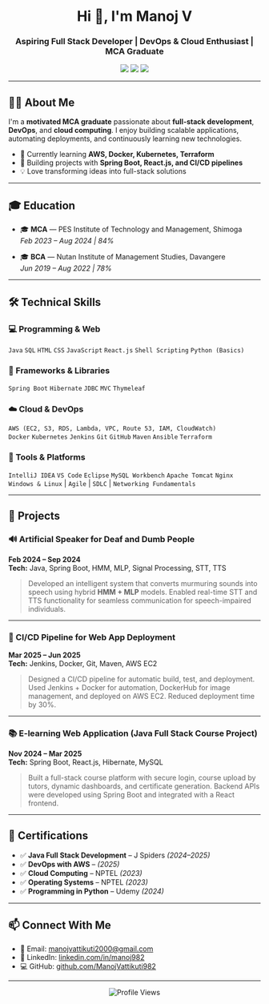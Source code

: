 <h1 align="center">Hi 👋, I'm Manoj V</h1>
<h3 align="center">Aspiring Full Stack Developer | DevOps & Cloud Enthusiast | MCA Graduate</h3>

<p align="center">
  <a href="mailto:manojvattikuti2000@gmail.com"><img src="https://img.shields.io/badge/Gmail-red?logo=gmail&logoColor=white" /></a>
  <a href="https://www.linkedin.com/in/manoj982" target="_blank"><img src="https://img.shields.io/badge/LinkedIn-blue?logo=linkedin" /></a>
  <a href="https://github.com/ManojVattikuti982" target="_blank"><img src="https://img.shields.io/badge/GitHub-black?logo=github&logoColor=white" /></a>
</p>

---

## 🧑‍🎓 About Me

I'm a **motivated MCA graduate** passionate about **full-stack development**, **DevOps**, and **cloud computing**. I enjoy building scalable applications, automating deployments, and continuously learning new technologies.

- 🔭 Currently learning **AWS, Docker, Kubernetes, Terraform**
- 🌱 Building projects with **Spring Boot, React.js, and CI/CD pipelines**
- 💡 Love transforming ideas into full-stack solutions

---

## 🎓 Education

- 🎓 **MCA** — PES Institute of Technology and Management, Shimoga  
  *Feb 2023 – Aug 2024 | 84%*

- 🎓 **BCA** — Nutan Institute of Management Studies, Davangere  
  *Jun 2019 – Aug 2022 | 78%*

---

## 🛠 Technical Skills

### 💻 Programming & Web
`Java` `SQL` `HTML` `CSS` `JavaScript` `React.js` `Shell Scripting` `Python (Basics)`

### 🔧 Frameworks & Libraries
`Spring Boot` `Hibernate` `JDBC` `MVC` `Thymeleaf`

### ☁️ Cloud & DevOps
`AWS (EC2, S3, RDS, Lambda, VPC, Route 53, IAM, CloudWatch)`  
`Docker` `Kubernetes` `Jenkins` `Git` `GitHub` `Maven` `Ansible` `Terraform`

### 🧰 Tools & Platforms
`IntelliJ IDEA` `VS Code` `Eclipse` `MySQL Workbench` `Apache Tomcat` `Nginx`  
`Windows & Linux` | `Agile` | `SDLC` | `Networking Fundamentals`

---

## 💼 Projects

### 🔊 Artificial Speaker for Deaf and Dumb People  
**Feb 2024 – Sep 2024**  
**Tech:** Java, Spring Boot, HMM, MLP, Signal Processing, STT, TTS  
> Developed an intelligent system that converts murmuring sounds into speech using hybrid **HMM + MLP** models. Enabled real-time STT and TTS functionality for seamless communication for speech-impaired individuals.

---

### 🚀 CI/CD Pipeline for Web App Deployment  
**Mar 2025 – Jun 2025**  
**Tech:** Jenkins, Docker, Git, Maven, AWS EC2  
> Designed a CI/CD pipeline for automatic build, test, and deployment. Used Jenkins + Docker for automation, DockerHub for image management, and deployed on AWS EC2. Reduced deployment time by 30%.

---

### 📚 E-learning Web Application (Java Full Stack Course Project)  
**Nov 2024 – Mar 2025**  
**Tech:** Spring Boot, React.js, Hibernate, MySQL  
> Built a full-stack course platform with secure login, course upload by tutors, dynamic dashboards, and certificate generation. Backend APIs were developed using Spring Boot and integrated with a React frontend.

---

## 📜 Certifications

- ✅ **Java Full Stack Development** – J Spiders *(2024–2025)*  
- ✅ **DevOps with AWS** – *(2025)*  
- ✅ **Cloud Computing** – NPTEL *(2023)*  
- ✅ **Operating Systems** – NPTEL *(2023)*  
- ✅ **Programming in Python** – Udemy *(2024)*  

---

## 📫 Connect With Me

- 📧 Email: [manojvattikuti2000@gmail.com](mailto:manojvattikuti2000@gmail.com)  
- 🔗 LinkedIn: [linkedin.com/in/manoj982](https://www.linkedin.com/in/manoj982)  
- 💻 GitHub: [github.com/ManojVattikuti982](https://github.com/ManojVattikuti982)

---

<p align="center">
  <img src="https://komarev.com/ghpvc/?username=ManojVattikuti982&label=Profile%20Views&color=blueviolet&style=flat&initial=200" alt="Profile Views" />
</p>
